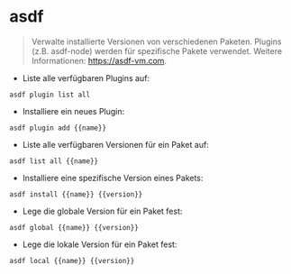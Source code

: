# asdf

> Verwalte installierte Versionen von verschiedenen Paketen.
> Plugins (z.B. asdf-node) werden für spezifische Pakete verwendet.
> Weitere Informationen: <https://asdf-vm.com>.

- Liste alle verfügbaren Plugins auf:

`asdf plugin list all`

- Installiere ein neues Plugin:

`asdf plugin add {{name}}`

- Liste alle verfügbaren Versionen für ein Paket auf:

`asdf list all {{name}}`

- Installiere eine spezifische Version eines Pakets:

`asdf install {{name}} {{version}}`

- Lege die globale Version für ein Paket fest:

`asdf global {{name}} {{version}}`

- Lege die lokale Version für ein Paket fest:

`asdf local {{name}} {{version}}`
